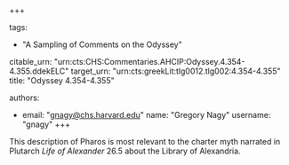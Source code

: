 +++

tags:
- "A Sampling of Comments on the Odyssey"

citable_urn: "urn:cts:CHS:Commentaries.AHCIP:Odyssey.4.354-4.355.ddekELC"
target_urn: "urn:cts:greekLit:tlg0012.tlg002:4.354-4.355"
title: "Odyssey 4.354-4.355"

authors:
- email: "gnagy@chs.harvard.edu"
  name: "Gregory Nagy"
  username: "gnagy"
+++

<p>This description of Pharos is most relevant to the charter myth narrated in Plutarch <em>Life of Alexander</em> 26.5 about the Library of Alexandria. </p>